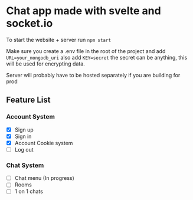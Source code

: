 # Chat app made with svelte and socket.io

To start the website + server run `npm start`

Make sure you create a .env file in the root of the project and add `URL=your_mongodb_uri` also add `KEY=secret` the secret can be anything, this will be used for encrypting data.


Server will probably have to be hosted separately if you are building for prod 

## Feature List
### Account System
- [x] Sign up
- [x] Sign in
- [x] Account Cookie system
- [ ] Log out
### Chat System
- [ ] Chat menu (In progress)
- [ ] Rooms
- [ ] 1 on 1 chats
